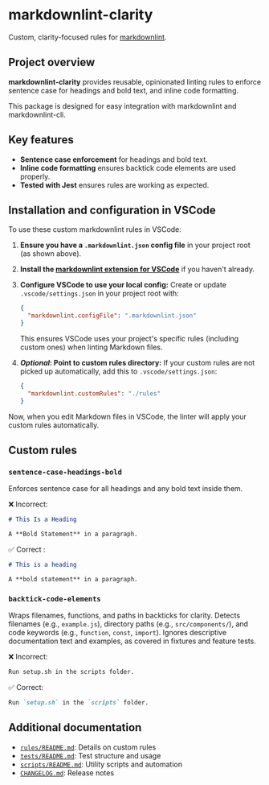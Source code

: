 # markdownlint-clarity

Custom, clarity-focused rules for [markdownlint](https://github.com/DavidAnson/markdownlint).

## Project overview

**markdownlint-clarity** provides reusable, opinionated linting rules to enforce sentence case for headings and bold text, and inline code formatting.

This package is designed for easy integration with markdownlint and markdownlint-cli.

## Key features

- **Sentence case enforcement** for headings and bold text.
- **Inline code formatting** ensures backtick code elements are used properly.
- **Tested with Jest** ensures rules are working as expected.

## Installation and configuration in VSCode

To use these custom markdownlint rules in VSCode:

1. **Ensure you have a `.markdownlint.json` config file** in your project root (as shown above).
2. **Install the [markdownlint extension for VSCode](https://marketplace.visualstudio.com/items?itemName=DavidAnson.vscode-markdownlint)** if you haven't already.
3. **Configure VSCode to use your local config:**
   Create or update `.vscode/settings.json` in your project root with:

     ```json
     {
       "markdownlint.configFile": ".markdownlint.json"
     }
     ```

   This ensures VSCode uses your project's specific rules (including custom ones) when linting Markdown files.

4. ***Optional*: Point to custom rules directory:**
   If your custom rules are not picked up automatically, add this to `.vscode/settings.json`:

     ```json
     {
       "markdownlint.customRules": "./rules"
     }
     ```

Now, when you edit Markdown files in VSCode, the linter will apply your custom rules automatically.

## Custom rules

### `sentence-case-headings-bold`

Enforces sentence case for all headings and any bold text inside them.

❌ Incorrect:

```markdown
# This Is a Heading

A **Bold Statement** in a paragraph.
```

✅ Correct :

```markdown
# This is a heading

A **bold statement** in a paragraph.
```

### `backtick-code-elements`

Wraps filenames, functions, and paths in backticks for clarity. Detects filenames (e.g., `example.js`), directory paths (e.g., `src/components/`), and code keywords (e.g., `function`, `const`, `import`). Ignores descriptive documentation text and examples, as covered in fixtures and feature tests.

❌ Incorrect:

```markdown
Run setup.sh in the scripts folder.
```

✅ Correct:

```markdown
Run `setup.sh` in the `scripts` folder.
```

## Additional documentation

- [`rules/README.md`](./rules/README.md): Details on custom rules
- [`tests/README.md`](./tests/README.md): Test structure and usage
- [`scripts/README.md`](./scripts/README.md): Utility scripts and automation
- [`CHANGELOG.md`](./CHANGELOG.md): Release notes
